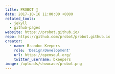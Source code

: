 ```yaml
---
title: PROBOT 🤖
date: 2017-10-16 11:00:00 +0000
related_tools:
  - jekyll
  - github-pages
website: https://probot.github.io/
repo: https://github.com/probot/probot.github.io
creator:
  - name: Brandon Keepers
    role: 'Design/Development'
    url: https://opensoul.org/
    twitter_username: bkeepers
image: /uploads/showcase/probot.png
---
```


